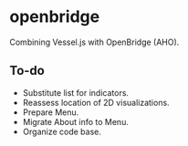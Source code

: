 # openbridge
Combining Vessel.js with OpenBridge (AHO).

## To-do
* Substitute list for indicators.
* Reassess location of 2D visualizations.
* Prepare Menu.
* Migrate About info to Menu.
* Organize code base.
